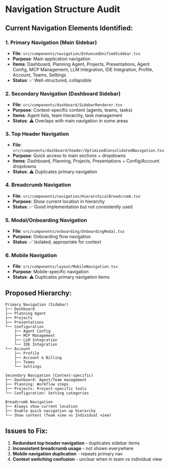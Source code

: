 
# Navigation Structure Audit

## Current Navigation Elements Identified:

### 1. Primary Navigation (Main Sidebar)
- **File**: `src/components/navigation/EnhancedUnifiedSidebar.tsx`
- **Purpose**: Main application navigation
- **Items**: Dashboard, Planning Agent, Projects, Presentations, Agent Config, MCP Management, LLM Integration, IDE Integration, Profile, Account, Teams, Settings
- **Status**: ✅ Well-structured, collapsible

### 2. Secondary Navigation (Dashboard Sidebar)
- **File**: `src/components/dashboard/SidebarRenderer.tsx`
- **Purpose**: Context-specific content (agents, teams, tasks)
- **Items**: Agent lists, team hierarchy, task management
- **Status**: ⚠️ Overlaps with main navigation in some areas

### 3. Top Header Navigation
- **File**: `src/components/dashboard/header/OptimizedConsolidatedNavigation.tsx`
- **Purpose**: Quick access to main sections + dropdowns
- **Items**: Dashboard, Planning, Projects, Presentations + Config/Account dropdowns
- **Status**: ⚠️ Duplicates primary navigation

### 4. Breadcrumb Navigation
- **File**: `src/components/navigation/HierarchicalBreadcrumb.tsx`
- **Purpose**: Show current location in hierarchy
- **Status**: ✅ Good implementation but not consistently used

### 5. Modal/Onboarding Navigation
- **File**: `src/components/onboarding/OnboardingModal.tsx`
- **Purpose**: Onboarding flow navigation
- **Status**: ✅ Isolated, appropriate for context

### 6. Mobile Navigation
- **File**: `src/components/layout/MobileNavigation.tsx`
- **Purpose**: Mobile-specific navigation
- **Status**: ⚠️ Duplicates primary navigation items

## Proposed Hierarchy:

```
Primary Navigation (Sidebar)
├── Dashboard
├── Planning Agent
├── Projects
├── Presentations
└── Configuration
    ├── Agent Config
    ├── MCP Management
    ├── LLM Integration
    └── IDE Integration
└── Account
    ├── Profile
    ├── Account & Billing
    ├── Teams
    └── Settings

Secondary Navigation (Context-specific)
├── Dashboard: Agent/Team management
├── Planning: Workflow steps
├── Projects: Project-specific tools
└── Configuration: Setting categories

Breadcrumb Navigation
├── Always show current location
├── Enable quick navigation up hierarchy
└── Show context (Team view vs Individual view)
```

## Issues to Fix:
1. **Redundant top header navigation** - duplicates sidebar items
2. **Inconsistent breadcrumb usage** - not shown everywhere
3. **Mobile navigation duplication** - repeats primary nav
4. **Context switching confusion** - unclear when in team vs individual view
